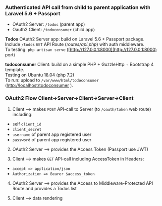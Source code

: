 ### Authenticated API call from child to parent application with Laravel 5.6 + Passport 

- OAuth2 Server: `/todos`  (parent app)
- Oauth2 Client: `/todoconsumer`  (child app)

**Todos** OAuth2 Server app: build on Laravel 5.6 + Passport package.  
Include `/todos` `GET` API Route (*routes/api.php*) with auth middleware.  
To testing: `php artisan serve` ([http://127.0.0.1:8000](http://127.0.0.1:8000) port)


**todoconsumer** Client: build on a simple PHP + GuzzleHttp + Bootstrap 4 template.  
Testing on Ubuntu 18.04 (php 7.2)  
To run: upload to `/var/www/html/todoconsumer` ([http://localhost/todoconsumer](http://localhost/todoconsumer) ).  





### OAuth2 Flow Client->Server->Client->Server->Client

1. Client --> makes `POST` API-call to Server (to `/oauth/token` web route) including:  

- self `client_id`
- `client_secret`
- `username` of parent app registered user
- `password` of parent app registered user


2. OAuth2 Server --> provides the Access Token (Passport use JWT)

3. Client --> makes `GET` API-call including AccessToken in Headers:
- `accept => application/json`
- `Authorization => Bearer $access_token`

4. OAuth2 Server --> provides the Access to Middleware-Protected API Route and provides a Todos list

5. Client --> data rendering
